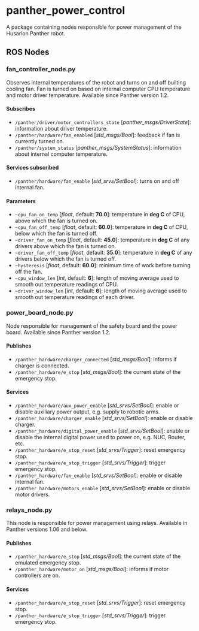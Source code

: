 # panther_power_control

A package containing nodes responsible for power management of the Husarion Panther robot.

## ROS Nodes

### fan_controller_node.py

Observes internal temperatures of the robot and turns on and off builting cooling fan. Fan is turned on based on internal computer CPU temperature and motor driver temperature. Available since Panther version 1.2.

#### Subscribes

- `/panther/driver/motor_controllers_state` [*panther_msgs/DriverState*]: information about driver temperature.
- `/panther/hardware/fan_enabled` [*std_msgs/Bool*]: feedback if fan is currently turned on.
- `/panther/system_status` [*panther_msgs/SystemStatus*]: information about internal computer temperature.

#### Services subscribed

- `/panther/hardware/fan_enable` [*std_srvs/SetBool*]: turns on and off internal fan.

#### Parameters

- `~cpu_fan_on_temp` [*float*, default: **70.0**]: temperature in **deg C** of CPU, above which the fan is turned on.
- `~cpu_fan_off_temp` [*float*, default: **60.0**]: temperature in **deg C** of CPU, below which the fan is turned off.
- `~driver_fan_on_temp` [*float*, default: **45.0**]: temperature in **deg C** of any drivers above which the fan is turned on.
- `~driver_fan_off_temp` [*float*, default: **35.0**]: temperature in **deg C** of any drivers below which the fan is turned off.
- `~hysteresis` [*float*, default: **60.0**]: minimum time of work before turning off the fan.
- `~cpu_window_len` [*int*, default: **6**]: length of moving average used to smooth out temperature readings of CPU.
- `~driver_window_len` [*int*, default: **6**]: length of moving average used to smooth out temperature readings of each driver.

### power_board_node.py

Node responsible for management of the safety board and the power board. Available since Panther version 1.2.

#### Publishes

- `/panther_hardware/charger_connected` [*std_msgs/Bool*]: informs if charger is connected.
- `/panther_hardware/e_stop` [*std_msgs/Bool*]: the current state of the emergency stop.

#### Services

- `/panther_hardware/aux_power_enable` [*std_srvs/SetBool*]: enable or disable auxiliary power output, e.g. supply to robotic arms.
- `/panther_hardware/charger_enable` [*std_srvs/SetBool*]: enable or disable charger.
- `/panther_hardware/digital_power_enable` [*std_srvs/SetBool*]: enable or disable the internal digital power used to power on, e.g. NUC, Router, etc.
- `/panther_hardware/e_stop_reset` [*std_srvs/Trigger*]: reset emergency stop.
- `/panther_hardware/e_stop_trigger` [*std_srvs/Trigger*]: trigger emergency stop.
- `/panther_hardware/fan_enable` [*std_srvs/SetBool*]: enable or disable internal fan.
- `/panther_hardware/motors_enable` [*std_srvs/SetBool*]: enable or disable motor drivers.

### relays_node.py

This node is responsible for power management using relays. Available in Panther versions 1.06 and below.

#### Publishes

- `/panther_hardware/e_stop` [*std_msgs/Bool*]: the current state of the emulated emergency stop.
- `/panther_hardware/motor_on` [*std_msgs/Bool*]: informs if motor controllers are on.

#### Services

- `/panther_hardware/e_stop_reset` [*std_srvs/Trigger*]: reset emergency stop.
- `/panther_hardware/e_stop_trigger` [*std_srvs/Trigger*]: trigger emergency stop.